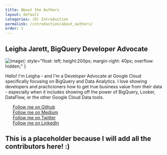 ```yaml
---
title: About the Authors
layout: default
categories: (0) Introduction
permalink: /introduction/about_authors/
order: 1
---
```


## Leigha Jarett, BigQuery Developer Advocate
![image]({{site.baseurl}}/assets/images/leigha_headshot.png){: style="float: left; height:200px; margin-right: 40px; overflow: hidden;" }

Hello! I'm Leigha - and I'm a Developer Advocate at Google Cloud specifically focusing on BigQuery and Data Analytics. I love showing developers and practicioners how to get true business value from their data - especially when it includes showing off the power of BigQuery, Looker, DataFlow, or the other Google Cloud Data tools. 

<ul style="list-style-type: none;">
    <li><a href="{{ site.github_link }}" class="icon brands fa-github">  Follow me on Github</a></li>
    <li><a href="{{ site.medium_link }}" class="icon brands fa-medium-m"> Follow me on Medium</a></li>
    <li><a href="{{ site.twitter_link }}" class="icon brands fa-twitter"> Follow me on Twitter</a></li>
    <li><a href="{{ site.linkedin_link }}" class="icon brands fa-linkedin"> Follow me on LinkedIn</a></li>
</ul>

## This is a placeholder because I will add all the contributors here! :) 